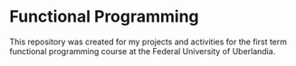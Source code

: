 # Functional Programming
 
This repository was created for my projects and activities for the first term functional programming course at the Federal University of Uberlandia.